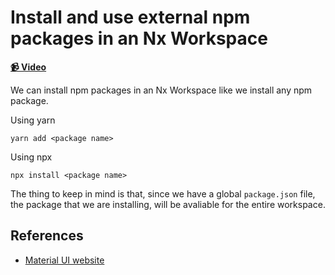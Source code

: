 # Install and use external npm packages in an Nx Workspace

**[📹 Video](https://egghead.io/lessons/egghead-install-and-use-external-npm-packages-in-an-nx-workspace)**

We can install npm packages in an Nx Workspace like we install any npm package.

Using yarn

```shell
yarn add <package name>
```
Using npx

```shell
npx install <package name>
```

The thing to keep in mind is that, since we have a global `package.json` file, the package that we are installing, will be avaliable for the entire workspace.

## References

- [Material UI website](https://material-ui.com/)